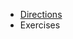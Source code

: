 <ul class="breadcrumb">
  <li><a href="https://anabalanuta.github.io/portuguese4you/restaurant.html">Directions</a></li>
  <li>Exercises</li>
  </ul>
